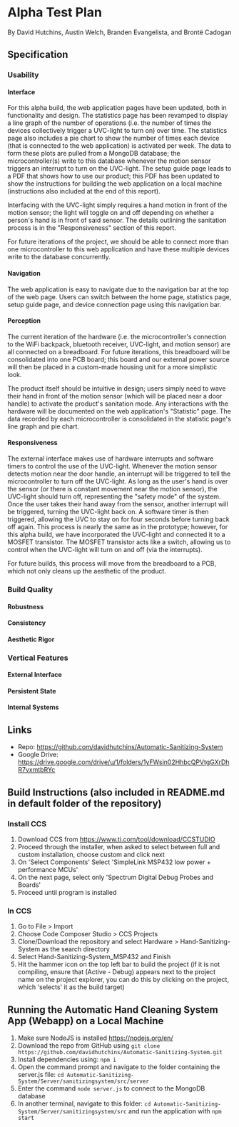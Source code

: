 # Alpha Test Plan   

By David Hutchins, Austin Welch, Branden Evangelista, and Brontë Cadogan

## Specification

### Usability
#### Interface
For this alpha build, the web application pages have been updated, both in functionality and design. The statistics page has been revamped to display a line graph of the number of operations (i.e. the number of times the devices collectively trigger a UVC-light to turn on) over time. The statistics page also includes a pie chart to show the number of times each device (that is connected to the web application) is activated per week. The data to form these plots are pulled from a MongoDB database; the microcontroller(s) write to this database whenever the motion sensor triggers an interrupt to turn on the UVC-light. The setup guide page leads to a PDF that shows how to use our product; this PDF has been updated to show the instructions for building the web application on a local machine (instructions also included at the end of this report).

Interfacing with the UVC-light simply requires a hand motion in front of the motion sensor; the light will toggle on and off depending on whether a person's hand is in front of said sensor. The details outlining the sanitation process is in the "Responsiveness" section of this report.

For future iterations of the project, we should be able to connect more than one microcontroller to this web application and have these multiple devices write to the database concurrently.

#### Navigation
The web application is easy to navigate due to the navigation bar at the top of the web page. Users can switch between the home page, statistics page, setup guide page, and device connection page using this navigation bar.

#### Perception
The current iteration of the hardware (i.e. the microcontroller's connection to the WiFi backpack, bluetooth receiver, UVC-light, and motion sensor) are all connected on a breadboard. For future iterations, this breadboard will be consolidated into one PCB board; this board and our external power source will then be placed in a custom-made housing unit for a more simplistic look.

The product itself should be intuitive in design; users simply need to wave their hand in front of the motion sensor (which will be placed near a door handle) to activate the product's sanitation mode. Any interactions with the hardware will be documented on the web application's "Statistic" page. The data recorded by each microcontroller is consolidated in the statistic page's line graph and pie chart.

#### Responsiveness
The external interface makes use of hardware interrupts and software timers to control the use of the UVC-light. Whenever the motion sensor detects motion near the door handle, an interrupt will be triggered to tell the microcontroller to turn off the UVC-light. As long as the user's hand is over the sensor (or there is constant movement near the motion sensor), the UVC-light should turn off, representing the "safety mode" of the system. Once the user takes their hand away from the sensor, another interrupt will be triggered, turning the UVC-light back on. A software timer is then triggered, allowing the UVC to stay on for four seconds before turning back off again. This process is nearly the same as in the prototype; however, for this alpha build, we have incorporated the UVC-light and connected it to a MOSFET transistor. The MOSFET transistor acts like a switch, allowing us to control when the UVC-light will turn on and off (via the interrupts).

For future builds, this process will move from the breadboard to a PCB, which not only cleans up the aesthetic of the product.

### Build Quality
#### Robustness

#### Consistency

#### Aesthetic Rigor

### Vertical Features
#### External Interface

#### Persistent State

#### Internal Systems


## Links
- Repo: https://github.com/davidhutchins/Automatic-Sanitizing-System
- Google Drive: https://drive.google.com/drive/u/1/folders/1yFWsin02HhbcQPVtgGXrDhR7vxmtbRYc

## Build Instructions (also included in README.md in default folder of the repository)
### Install CCS
1. Download CCS from https://www.ti.com/tool/download/CCSTUDIO
2. Proceed through the installer, when asked to select between full and custom installation, choose custom and click next
3. On 'Select Components' Select 'SimpleLink MSP432 low power + performance MCUs'
4. On the next page, select only 'Spectrum Digital Debug Probes and Boards'
5. Proceed until program is installed

### In CCS
1. Go to File > Import 
2. Choose Code Composer Studio > CCS Projects
3. Clone/Download the repository and select Hardware > Hand-Sanitizing-System as the search directory
4. Select Hand-Sanitizing-System_MSP432 and Finish
5. Hit the hammer icon on the top left bar to build the project (if it is not compiling, ensure that (Active - Debug) appears next to the project name on the project explorer, you can do this by clicking on the project, which 'selects' it as the build target)

## Running the Automatic Hand Cleaning System App (Webapp) on a Local Machine
1. Make sure NodeJS is installed https://nodejs.org/en/
2. Download the repo from GitHub using 
    `git clone https://github.com/davidhutchins/Automatic-Sanitizing-System.git`
3. Install dependencies using: `npm i`
4. Open the command prompt and navigate to the folder containing the server.js file:
   `cd Automatic-Sanitizing-System/Server/sanitizingsystem/src/server`
5. Enter the command `node server.js` to connect to the MongoDB database
6. In another terminal, navigate to this folder:
   `cd Automatic-Sanitizing-System/Server/sanitizingsystem/src`
and run the application with `npm start`